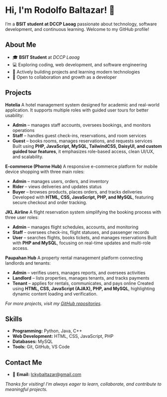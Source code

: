 

# Hi, I'm Rodolfo Baltazar! 👋

I’m a **BSIT student at DCCP Laoag** passionate about technology, software development, and continuous learning. Welcome to my GitHub profile!

## About Me

* 🎓 **BSIT Student** at *DCCP Laoag*
* 💻 Exploring coding, web development, and software engineering
* 🔭 Actively building projects and learning modern technologies
* 🌱 Open to collaboration and growth as a developer

## Projects

**Hotelia**
A hotel management system designed for academic and real-world application. It supports multiple roles with guided user tours for better usability:

* **Admin** – manages staff accounts, oversees bookings, and monitors operations
* **Staff** – handles guest check-ins, reservations, and room services
* **Guest** – books rooms, manages reservations, and requests services
  Built using **PHP, JavaScript, MySQL, TailwindCSS, DaisyUI, and custom guided tour features**, it emphasizes role-based access, clean UI/UX, and scalability.

**E-commerce (Phorne Hub)**
A responsive e-commerce platform for mobile device shopping with three main roles:

* **Admin** – manages users, orders, and inventory
* **Rider** – views deliveries and updates status
* **Buyer** – browses products, places orders, and tracks deliveries
  Developed with **HTML, CSS, JavaScript, PHP, and MySQL**, featuring secure checkout and order tracking.

**JKL Airline**
A flight reservation system simplifying the booking process with three user roles:

* **Admin** – manages flight schedules, accounts, and monitoring
* **Staff** – oversees check-ins, flight statuses, and passenger records
* **User** – searches flights, books tickets, and manages reservations
  Built with **PHP and MySQL**, focusing on real-time updates and multi-role access.

**Paupahan Hub**
A property rental management platform connecting landlords and tenants:

* **Admin** – verifies users, manages reports, and oversees activities
* **Landlord** – lists properties, manages tenants, and tracks payments
* **Tenant** – applies for rentals, communicates, and pays online
  Created using **HTML, CSS, JavaScript (AJAX), PHP, and MySQL**, highlighting dynamic content loading and verification.

*For more projects, visit my [GitHub repositories](https://github.com/lokiDlowkey?tab=repositories).*

## Skills

* **Programming:** Python, Java, C++
* **Web Development:** HTML, CSS, JavaScript, PHP
* **Databases:** MySQL
* **Tools:** Git, GitHub, VS Code

## Contact Me

* 📧 **Email:** [lckybaltazar@gmail.com](mailto:lckybaltazar@gmail.com)



*Thanks for visiting! I’m always eager to learn, collaborate, and contribute to meaningful projects.*


